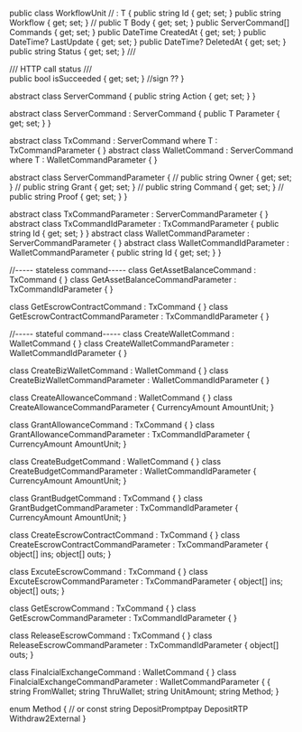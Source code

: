 public class WorkflowUnit // : T
{
    public string Id { get; set; }
    public string Workflow { get; set; }
    // public T Body { get; set; }
    public ServerCommand[] Commands { get; set; }
    public DateTime CreatedAt { get; set; }
    public DateTime? LastUpdate { get; set; }
    public DateTime? DeletedAt { get; set; }
    public string Status { get; set; }
    /// <summary>
    /// HTTP call status
    /// </summary>
    public bool isSucceeded { get; set; }
    //sign ??
}

abstract class ServerCommand {
    public string Action { get; set; }
}

abstract class ServerCommand<T> : ServerCommand {
    public T Parameter { get; set; }
}

abstract class TxCommand<T> : ServerCommand<T> where T : TxCommandParameter { }
abstract class WalletCommand<T> : ServerCommand<T> where T : WalletCommandParameter { }

abstract class ServerCommandParameter
{
    // public string Owner { get; set; }
    // public string Grant { get; set; }
    // public string Command { get; set; }
    // public string Proof { get; set; }
}

abstract class TxCommandParameter : ServerCommandParameter { }
abstract class TxCommandIdParameter : TxCommandParameter
{
    public string Id { get; set; }
}
abstract class WalletCommandParameter : ServerCommandParameter { }
abstract class WalletCommandIdParameter : WalletCommandParameter
{
    public string Id { get; set; }
}

//----- stateless command-----
class GetAssetBalanceCommand : TxCommand<GetAssetBalanceCommandParameter> { }
class GetAssetBalanceCommandParameter : TxCommandIdParameter { }

class GetEscrowContractCommand : TxCommand<GetEscrowContractCommandParameter> { }
class GetEscrowContractCommandParameter : TxCommandIdParameter { }

//----- stateful command-----
class CreateWalletCommand : WalletCommand<GetEscrowContractCommandParameter> { }
class CreateWalletCommandParameter : WalletCommandIdParameter { }

class CreateBizWalletCommand : WalletCommand<CreateBizWalletCommandParameter> { }
class CreateBizWalletCommandParameter : WalletCommandIdParameter { }

class CreateAllowanceCommand : WalletCommand<CreateAllowanceCommandParameter> { }
class CreateAllowanceCommandParameter {
    CurrencyAmount AmountUnit;
}

class GrantAllowanceCommand : TxCommand<GrantAllowanceCommandParameter> { }
class GrantAllowanceCommandParameter : TxCommandIdParameter {
    CurrencyAmount AmountUnit;
}

class CreateBudgetCommand : WalletCommand<CreateBudgetCommandParameter> { }
class CreateBudgetCommandParameter : WalletCommandIdParameter {
    CurrencyAmount AmountUnit;
}

class GrantBudgetCommand : TxCommand<GrantBudgetCommandParameter> { }
class GrantBudgetCommandParameter : TxCommandIdParameter {
    CurrencyAmount AmountUnit;
}

class CreateEscrowContractCommand : TxCommand<CreateEscrowContractCommandParameter> { }
class CreateEscrowContractCommandParameter : TxCommandParameter {
    object[] ins;
    object[] outs;
}

class ExcuteEscrowCommand : TxCommand<ExcuteEscrowCommandParameter> { }
class ExcuteEscrowCommandParameter : TxCommandParameter {
    object[] ins;
    object[] outs;
}

class GetEscrowCommand : TxCommand<GetEscrowCommandParameter> { }
class GetEscrowCommandParameter : TxCommandIdParameter { }

class ReleaseEscrowCommand : TxCommand<ReleaseEscrowCommandParameter> { }
class ReleaseEscrowCommandParameter : TxCommandIdParameter {
    object[] outs;
}

class FinalcialExchangeCommand : WalletCommand<FinalcialExchangeCommandParameter> { }
class FinalcialExchangeCommandParameter : WalletCommandParameter {
{
    string FromWallet;
    string ThruWallet;
    string UnitAmount;
    string Method;
}

enum Method { // or const string
    DepositPromptpay
    DepositRTP
    Withdraw2External
}